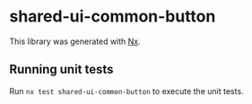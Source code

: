 # shared-ui-common-button

This library was generated with [Nx](https://nx.dev).

## Running unit tests

Run `nx test shared-ui-common-button` to execute the unit tests.
